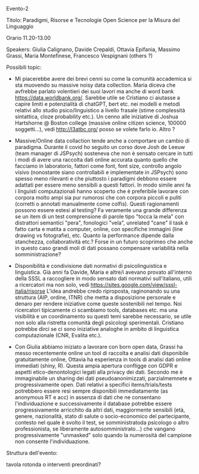 Evento-2 

Titolo: Paradigmi, Risorse e Tecnologie Open Science per la Misura del Linguaggio

Orario 11.20-13.00

Speakers: Giulia Calignano, Davide Crepaldi, Ottavia Epifania,  Massimo Grassi, Maria Montefinese, Francesco Vespignani (others ?)

Possibili topic:

- Mi piacerebbe avere dei brevi cenni su come la comunità accademica si sta muovendo su massive noisy data collection. Maria diceva che avfrebbe parlato volentieri dei suoi lavori ma anche di word bank https://data.worldbank.org/. Sarebbe utile se Cristiano ci aiutasse a capire limiti e potenzialità di chatGPT, bert etc. nei modelli e metodi relativi allo studio psico/linguistico a livello frasale (stime complessità sintattica, cloze probability etc.). Un cenno alle iniziative di Joshua Hartshorne @ Boston college (massive online citizen science, 100000 soggetti...), vedi http://l3atbc.org/ posso se volete farlo io. Altro ?

- Massive/Online data collaction tende anche a comportare un cambio di paradigma. Durante il covid ho seguito un corso dove  Josh de Leeuw (team manager di JSPsych) sosteneva che non è sensato cercare in tutti i modi di avere una raccolta dati online accurata quanto quello che facciamo in laboratorio, fattori come font, font size, controllo angolo visivo (nonostante siano controllabili e implementate in JSPsych) sono spesso meno rilevanti e che piuttosto i paradigmi debbono essere adattati per essere meno sensibili a questi fattori. In modo simile anni fa i linguisti computazionali hanno scoperto che è preferibile lavorare con corpora molto ampi sia pur rumorosi che con corpora piccoli e puliti (corretti o annotati manualmente come colfis). Questi ragionamenti possono essere estesi al testing? Fa veramente una grande differenza se un item di un test comprensione di parole tipo "tocca la mela" con distrattori semantici "pera", fonologici "vela", unrelated "cane"  il task è fatto carta e matita a computer, online, con specifiche immagini (line drawing vs fotografie), etc. Quanto la performance dipende dalla stanchezza, collaboratività etc.?  Forse in un futuro scoprimeo che anche in questo caso grandi moli di dati possano compensare variabilità nella somministrazione? 

- Disponibilità e condivisione dati normativi di psicolinguistica e linguistica. Già anni fa Davide, Maria e altre/i avevano provato all'interno della SSSL a raccogliere in modo sensato dati normativi sull'italiano, utili a ricercatori ma non solo, vedi https://sites.google.com/view/sssl-italia/risorse
L'idea andrebbe credo riproposta, raginonando su una struttura (AIP, ordine, ITNR) che metta a disposizione personale e denaro per rendere iniziative come queste sostenibili nel tempo. Noi ricercatori tipicamente ci scambiamo tools, databases etc. ma una visibilità e un coordinamento su questi temi sarebbe necessario, se utile non solo alla ristretta comunità degli psicologi sperimentali. Cristiano potrebbe dirci se ci sono iniziative analoghe in ambito di linguistica computazionale (CNR, Evalita etc.).

- Con Giulia abbiamo iniziato a lavorare con born open data, Grassi ha messo recentemente online un tool di raccolta e analisi dati disponibile gratuitamente online, Ottavia ha esperienza in tools di analisi dati online immediati (shiny, R). Questa ampia apertura confligge con GDPR e aspetti etico-denontologici legati alla privacy dei dati. Secondo me è immaginabile un sharing dei dati pseudoanonimizzati, parzialmemnete e progressivamente open. Dati relativi a specifici items/trials/tests potrebbero essere resi sempre disponibili immediatamente (as anonymous RT e acc) in assenza di dati che ne consentano l'individuazione e successivamente il database potrebbe essere progressivamente arricchito da altri dati, maggiormente sensibili (età, genere, nazionalità, stato di salute o socio-economico del partecipante, contesto nel quale è svolto il test, se somministratoda psicologo o altro professionista,  se liberamente autosomministrato...) che vangano progressivamente "unmasked" solo quando la numerosità del campione non consente l'individuazione.

Struttura dell'evento:

tavola rotonda o interventi preordinati?

